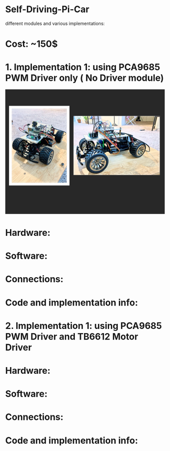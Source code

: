# Self-Driving-Pi-Car
different modules and various implementations:

# Cost: ~150$

# 1. Implementation 1: using PCA9685 PWM Driver only ( No Driver module)

![alt text](https://github.com/srujansurapaneni/Self-Driving-Pi-Car/blob/master/Collage_Fotor.jpg)

# Hardware:
# Software:
# Connections:
# Code and implementation info:

# 2. Implementation 1: using PCA9685 PWM Driver and TB6612 Motor Driver
# Hardware:
# Software:
# Connections:
# Code and implementation info:
